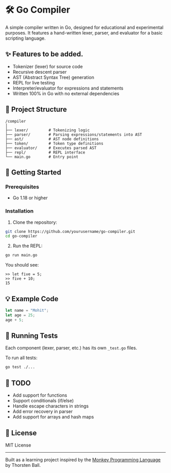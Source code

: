 # 🛠️ Go Compiler

A simple compiler written in Go, designed for educational and experimental purposes. It features a hand-written lexer, parser, and evaluator for a basic scripting language.

## ✨ Features to be added.

* Tokenizer (lexer) for source code
* Recursive descent parser
* AST (Abstract Syntax Tree) generation
* REPL for live testing
* Interpreter/evaluator for expressions and statements
* Written 100% in Go with no external dependencies

## 📂 Project Structure

```
/compiler
│
├── lexer/         # Tokenizing logic
├── parser/        # Parsing expressions/statements into AST
├── ast/           # AST node definitions
├── token/         # Token type definitions
├── evaluator/     # Executes parsed AST
├── repl/          # REPL interface
└── main.go        # Entry point
```

## 🚀 Getting Started

### Prerequisites

* Go 1.18 or higher

### Installation

1. Clone the repository:

```bash
git clone https://github.com/yourusername/go-compiler.git
cd go-compiler
```

2. Run the REPL:

```bash
go run main.go
```

You should see:

```
>> let five = 5;
>> five + 10;
15
```

## 💡 Example Code

```js
let name = "Mohit";
let age = 25;
age + 5;
```

## 🧪 Running Tests

Each component (lexer, parser, etc.) has its own `_test.go` files.

To run all tests:

```bash
go test ./...
```

## 📌 TODO

* Add support for functions
* Support conditionals (if/else)
* Handle escape characters in strings
* Add error recovery in parser
* Add support for arrays and hash maps

## 📄 License

MIT License

---

Built as a learning project inspired by the [Monkey Programming Language](https://interpreterbook.com) by Thorsten Ball.
